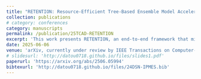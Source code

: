 ```yaml
---
title: "RETENTION: Resource-Efficient Tree-Based Ensemble Model Acceleration with Content-Addressable Memory"
collection: publications
# category: conferences
category: manuscripts
permalink: /publication/25TCAD-RETENTION
excerpt: 'This work presents RETENTION, an end-to-end framework that minimizes the memory capacity requirement when utilizing content-addressable memory (CAM) as the accelerator of tree-based models.'
date: 2025-06-06
venue: 'arXiv, currently under review by IEEE Transactions on Computer-Aided Design of Integrated Circuits and Systems (TCAD)'
# slidesurl: 'http://datou0718.github.io/files/slides1.pdf'
paperurl: 'https://arxiv.org/abs/2506.05994'
bibtexurl: 'http://datou0718.github.io/files/24DSN-IPMES.bib'
---
```

